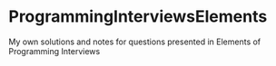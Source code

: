# ProgrammingInterviewsElements
My own solutions and notes for questions presented in Elements of Programming Interviews
